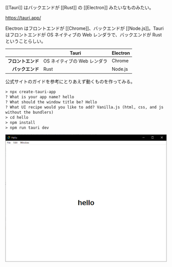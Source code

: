 [[Tauri]] はバックエンドが [[Rust]] の [[Electron]] みたいなものみたい。

https://tauri.app/

Electron はフロントエンドが [[Chrome]]、バックエンドが [[Node.js]]。Tauri はフロントエンドが OS ネイティブの Web レンダラで、バックエンドが Rust ということらしい。

|                    | Tauri                        | Electron |
| -----------------: | ---------------------------- | -------- |
| **フロントエンド** | OS ネイティブの Web レンダラ | Chrome   |
|   **バックエンド** | Rust                         | Node.js  |

公式サイトのガイドを参考にとりあえず動くものを作ってみる。

```dos
> npx create-tauri-app
? What is your app name? hello
? What should the window title be? Hello
? What UI recipe would you like to add? Vanilla.js (html, css, and js without the bundlers)
> cd hello
> npm install
> npm run tauri dev
```

![hello](/hello-tauri.png)

